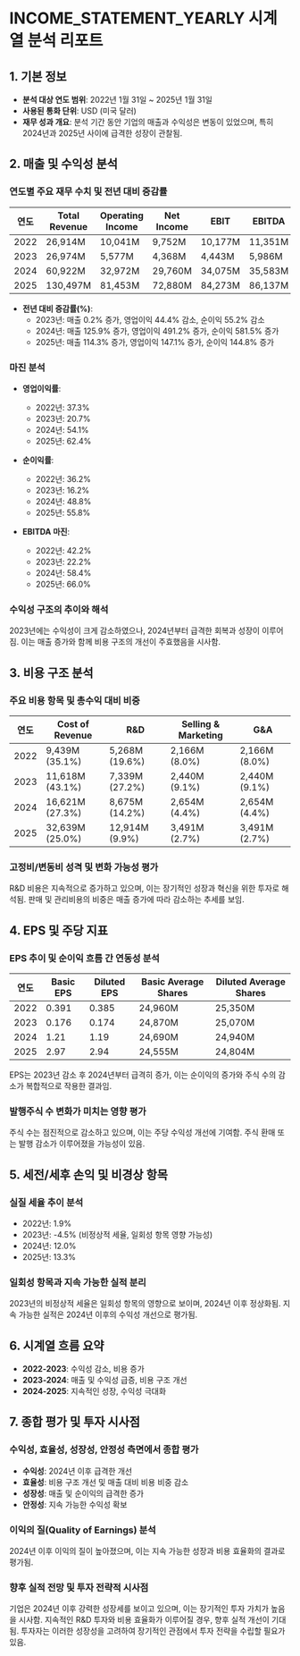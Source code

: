 # INCOME_STATEMENT_YEARLY 시계열 분석 리포트

## 1. 기본 정보

- **분석 대상 연도 범위**: 2022년 1월 31일 ~ 2025년 1월 31일
- **사용된 통화 단위**: USD (미국 달러)
- **재무 성과 개요**: 분석 기간 동안 기업의 매출과 수익성은 변동이 있었으며, 특히 2024년과 2025년 사이에 급격한 성장이 관찰됨.

## 2. 매출 및 수익성 분석

### 연도별 주요 재무 수치 및 전년 대비 증감률

| 연도 | Total Revenue | Operating Income | Net Income | EBIT | EBITDA | Gross Profit |
|------|---------------|------------------|------------|------|--------|--------------|
| 2022 | 26,914M      | 10,041M          | 9,752M     | 10,177M | 11,351M | 17,475M     |
| 2023 | 26,974M      | 5,577M           | 4,368M     | 4,443M  | 5,986M  | 15,356M     |
| 2024 | 60,922M      | 32,972M          | 29,760M    | 34,075M | 35,583M | 44,301M     |
| 2025 | 130,497M     | 81,453M          | 72,880M    | 84,273M | 86,137M | 97,858M     |

- **전년 대비 증감률(%)**:
  - 2023년: 매출 0.2% 증가, 영업이익 44.4% 감소, 순이익 55.2% 감소
  - 2024년: 매출 125.9% 증가, 영업이익 491.2% 증가, 순이익 581.5% 증가
  - 2025년: 매출 114.3% 증가, 영업이익 147.1% 증가, 순이익 144.8% 증가

### 마진 분석

- **영업이익률**: 
  - 2022년: 37.3%
  - 2023년: 20.7%
  - 2024년: 54.1%
  - 2025년: 62.4%

- **순이익률**: 
  - 2022년: 36.2%
  - 2023년: 16.2%
  - 2024년: 48.8%
  - 2025년: 55.8%

- **EBITDA 마진**: 
  - 2022년: 42.2%
  - 2023년: 22.2%
  - 2024년: 58.4%
  - 2025년: 66.0%

### 수익성 구조의 추이와 해석

2023년에는 수익성이 크게 감소하였으나, 2024년부터 급격한 회복과 성장이 이루어짐. 이는 매출 증가와 함께 비용 구조의 개선이 주효했음을 시사함.

## 3. 비용 구조 분석

### 주요 비용 항목 및 총수익 대비 비중

| 연도 | Cost of Revenue | R&D | Selling & Marketing | G&A |
|------|-----------------|-----|---------------------|-----|
| 2022 | 9,439M (35.1%) | 5,268M (19.6%) | 2,166M (8.0%) | 2,166M (8.0%) |
| 2023 | 11,618M (43.1%) | 7,339M (27.2%) | 2,440M (9.1%) | 2,440M (9.1%) |
| 2024 | 16,621M (27.3%) | 8,675M (14.2%) | 2,654M (4.4%) | 2,654M (4.4%) |
| 2025 | 32,639M (25.0%) | 12,914M (9.9%) | 3,491M (2.7%) | 3,491M (2.7%) |

### 고정비/변동비 성격 및 변화 가능성 평가

R&D 비용은 지속적으로 증가하고 있으며, 이는 장기적인 성장과 혁신을 위한 투자로 해석됨. 판매 및 관리비용의 비중은 매출 증가에 따라 감소하는 추세를 보임.

## 4. EPS 및 주당 지표

### EPS 추이 및 순이익 흐름 간 연동성 분석

| 연도 | Basic EPS | Diluted EPS | Basic Average Shares | Diluted Average Shares |
|------|-----------|-------------|----------------------|------------------------|
| 2022 | 0.391     | 0.385       | 24,960M              | 25,350M                |
| 2023 | 0.176     | 0.174       | 24,870M              | 25,070M                |
| 2024 | 1.21      | 1.19        | 24,690M              | 24,940M                |
| 2025 | 2.97      | 2.94        | 24,555M              | 24,804M                |

EPS는 2023년 감소 후 2024년부터 급격히 증가, 이는 순이익의 증가와 주식 수의 감소가 복합적으로 작용한 결과임.

### 발행주식 수 변화가 미치는 영향 평가

주식 수는 점진적으로 감소하고 있으며, 이는 주당 수익성 개선에 기여함. 주식 환매 또는 발행 감소가 이루어졌을 가능성이 있음.

## 5. 세전/세후 손익 및 비경상 항목

### 실질 세율 추이 분석

- 2022년: 1.9%
- 2023년: -4.5% (비정상적 세율, 일회성 항목 영향 가능성)
- 2024년: 12.0%
- 2025년: 13.3%

### 일회성 항목과 지속 가능한 실적 분리

2023년의 비정상적 세율은 일회성 항목의 영향으로 보이며, 2024년 이후 정상화됨. 지속 가능한 실적은 2024년 이후의 수익성 개선으로 평가됨.

## 6. 시계열 흐름 요약

- **2022-2023**: 수익성 감소, 비용 증가
- **2023-2024**: 매출 및 수익성 급증, 비용 구조 개선
- **2024-2025**: 지속적인 성장, 수익성 극대화

## 7. 종합 평가 및 투자 시사점

### 수익성, 효율성, 성장성, 안정성 측면에서 종합 평가

- **수익성**: 2024년 이후 급격한 개선
- **효율성**: 비용 구조 개선 및 매출 대비 비용 비중 감소
- **성장성**: 매출 및 순이익의 급격한 증가
- **안정성**: 지속 가능한 수익성 확보

### 이익의 질(Quality of Earnings) 분석

2024년 이후 이익의 질이 높아졌으며, 이는 지속 가능한 성장과 비용 효율화의 결과로 평가됨.

### 향후 실적 전망 및 투자 전략적 시사점

기업은 2024년 이후 강력한 성장세를 보이고 있으며, 이는 장기적인 투자 가치가 높음을 시사함. 지속적인 R&D 투자와 비용 효율화가 이루어질 경우, 향후 실적 개선이 기대됨. 투자자는 이러한 성장성을 고려하여 장기적인 관점에서 투자 전략을 수립할 필요가 있음.